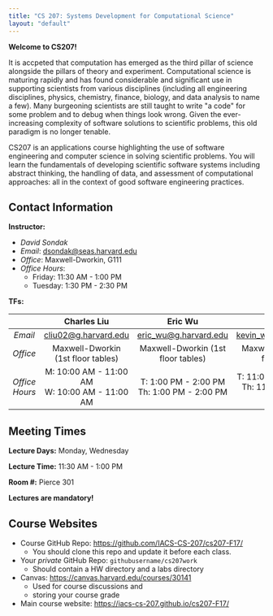 ```yaml
---
title: "CS 207: Systems Development for Computational Science"
layout: "default"
---
```


**Welcome to CS207!**

It is accpeted that computation has emerged as the third pillar of science alongside the 
pillars of theory and experiment.  Computational science is maturing rapidly and has found 
considerable and significant use in supporting scientists from various disciplines (including all 
engineering disciplines, physics, chemistry, finance, biology, and data analysis to name 
a few).  Many burgeoning scientists are still taught to write "a code" for some problem 
and to debug when things look wrong.  Given the ever-increasing complexity of software 
solutions to scientific problems, this old paradigm is no longer tenable.

CS207 is an applications course highlighting the use of software engineering and computer 
science in solving scientific problems. You will learn the fundamentals of developing 
scientific software systems including abstract thinking, the handling of data, and 
assessment of computational approaches: all in the context of good software engineering 
practices.

## Contact Information

**Instructor:** 

* *David Sondak*   
* *Email*:  <dsondak@seas.harvard.edu>
* *Office*:  Maxwell-Dworkin, G111  
* *Office Hours*:  
  * Friday: 11:30 AM - 1:00 PM  
  * Tuesday: 1:30 PM - 2:30 PM

**TFs:**

|               | **Charles Liu**                                      | **Eric Wu**                                     | **Kevin Wu**                                        |
| :---:         | :---:                                                | :---:                                           | :---:                                               |
| *Email*       | <cliu02@g.harvard.edu>                               | <eric_wu@g.harvard.edu>                         | <kevin_wu@g.harvard.edu>                            |
| *Office*      | Maxwell-Dworkin (1st floor tables)                   | Maxwell-Dworkin (1st floor tables)              | Maxwell-Dworkin (1st floor tables)                  |
| *Office Hours*| M: 10:00 AM - 11:00 AM <br> W:  10:00 AM - 11:00 AM  | T: 1:00 PM - 2:00 PM <br> Th: 1:00 PM - 2:00 PM | T: 11:00 AM - 12:00 PM <br> Th: 11:00 AM - 12:00 PM |


## Meeting Times

**Lecture Days:**  Monday, Wednesday

**Lecture Time:**  11:30 AM - 1:00 PM

**Room \#:**  Pierce 301

**Lectures are mandatory!**

## Course Websites

* Course GitHub Repo: <https://github.com/IACS-CS-207/cs207-F17/> 
  * You should clone this repo and update it before each class.
* Your *private* GitHub Repo: `githubusername/cs207work`
  * Should contain a HW directory and a labs directory
* Canvas: <https://canvas.harvard.edu/courses/30141>
  * Used for course discussions and 
  * storing your course grade 
* Main course website:  <https://iacs-cs-207.github.io/cs207-F17/>



